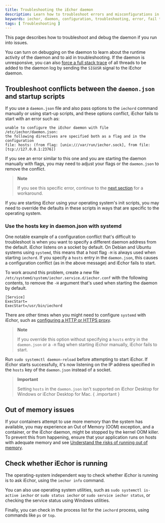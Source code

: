 ```yaml
---
title: Troubleshooting the iEchor daemon
description: Learn how to troubleshoot errors and misconfigurations in the iEchor daemon
keywords: iechor, daemon, configuration, troubleshooting, error, fail to start
tags: [ Troubleshooting ]
---
```


This page describes how to troubleshoot and debug the daemon if you run into
issues.

You can turn on debugging on the daemon to learn about the runtime activity of
the daemon and to aid in troubleshooting. If the daemon is unresponsive, you can
also [force a full stack trace](logs.md#force-a-stack-trace-to-be-logged) of all
threads to be added to the daemon log by sending the `SIGUSR` signal to the
iEchor daemon.

## Troubleshoot conflicts between the `daemon.json` and startup scripts

If you use a `daemon.json` file and also pass options to the `iechord` command
manually or using start-up scripts, and these options conflict, iEchor fails to
start with an error such as:

```none
unable to configure the iEchor daemon with file /etc/iechor/daemon.json:
the following directives are specified both as a flag and in the configuration
file: hosts: (from flag: [unix:///var/run/iechor.sock], from file: [tcp://127.0.0.1:2376])
```

If you see an error similar to this one and you are starting the daemon manually
with flags, you may need to adjust your flags or the `daemon.json` to remove the
conflict.

> **Note**
>
> If you see this specific error, continue to the
> [next section](#use-the-hosts-key-in-daemonjson-with-systemd)
> for a workaround.

If you are starting iEchor using your operating system's init scripts, you may
need to override the defaults in these scripts in ways that are specific to the
operating system.

### Use the hosts key in daemon.json with systemd

One notable example of a configuration conflict that's difficult to
troubleshoot is when you want to specify a different daemon address from the
default. iEchor listens on a socket by default. On Debian and Ubuntu systems
using `systemd`, this means that a host flag `-H` is always used when starting
`iechord`. If you specify a `hosts` entry in the `daemon.json`, this causes a
configuration conflict (as in the above message) and iEchor fails to start.

To work around this problem, create a new file
`/etc/systemd/system/iechor.service.d/iechor.conf` with the following contents,
to remove the `-H` argument that's used when starting the daemon by default.

```systemd
[Service]
ExecStart=
ExecStart=/usr/bin/iechord
```

There are other times when you might need to configure `systemd` with iEchor,
such as [configuring a HTTP or HTTPS proxy](systemd.md#httphttps-proxy).

> **Note**
>
> If you override this option without specifying a `hosts` entry in the
> `daemon.json` or a `-H` flag when starting iEchor manually, iEchor fails to
> start.

Run `sudo systemctl daemon-reload` before attempting to start iEchor. If iEchor
starts successfully, it's now listening on the IP address specified in the
`hosts` key of the `daemon.json` instead of a socket.

<!-- prettier-ignore -->
> **Important**
> 
> Setting `hosts` in the `daemon.json` isn't supported on iEchor
> Desktop for Windows or iEchor Desktop for Mac.
{ .important }

## Out of memory issues

If your containers attempt to use more memory than the system has available, you
may experience an Out of Memory (OOM) exception, and a container, or the iEchor
daemon, might be stopped by the kernel OOM killer. To prevent this from
happening, ensure that your application runs on hosts with adequate memory and
see
[Understand the risks of running out of memory](../containers/resource_constraints.md#understand-the-risks-of-running-out-of-memory).

## Check whether iEchor is running

The operating-system independent way to check whether iEchor is running is to
ask iEchor, using the `iechor info` command.

You can also use operating system utilities, such as
`sudo systemctl is-active iechor` or `sudo status iechor` or
`sudo service iechor status`, or checking the service status using Windows
utilities.

Finally, you can check in the process list for the `iechord` process, using
commands like `ps` or `top`.
